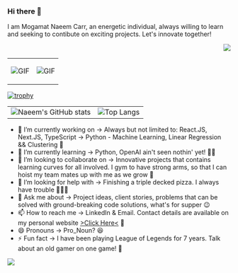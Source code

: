 ### Hi there 👋

I am Mogamat Naeem Carr, an energetic individual, always willing to learn and seeking to contibute on exciting projects. Let's innovate together!

<!-- Profile Viewer Counter -->

<div align="right">

![](https://komarev.com/ghpvc/?username=naeem2000&color=green&style=for-the-badge)

</div>
  
<!-- Profile Viewer Counter End -->

<!-- GIF -->



<table>
  <tr>
    <td>
      
  ![GIF](https://media.giphy.com/media/JqmupuTVZYaQX5s094/giphy.gif)
    </td>

  <td>
      
  ![GIF](https://media.giphy.com/media/usXZmmgP9Z7kf39fnq/giphy.gif)
    </td>

  </tr>
</table>

<!-- GIF end -->

<!-- Trophie Icons -->
[![trophy](https://github-profile-trophy.vercel.app/?username=naeem2000&theme=nord&no-bg=true&no-frame=true)](https://github.com/naeem2000/github-profile-trophy)
<!-- Trophie Icons End -->

<!-- Stats -->
<table>
  <tr>
    <td>
      <img src="https://github-readme-stats.vercel.app/api?username=naeem2000&show_icons=true&theme=synthwave" alt="Naeem's GitHub stats">
    </td>
    <td>
      <img src="https://github-readme-stats.vercel.app/api/top-langs/?username=naeem2000&layout=compact" alt="Top Langs">
    </td>
  </tr>
</table>
<!-- Stats End -->

- 🔭 I’m currently working on -> Always but not limited to: React.JS, Next.JS, TypeScript -> Python - Machine Learning, Linear Regression && Clustering 🤖
- 🌱 I’m currently learning -> Python, OpenAI ain't seen nothin' yet! 👨‍💻
- 👯 I’m looking to collaborate on -> Innovative projects that contains learning curves for all involved. I gym to have strong arms, so that I can hoist my team mates up with me as we grow 💪
- 🤔 I’m looking for help with -> Finishing a triple decked pizza. I always have trouble 🍕🍕🍕
- 💬 Ask me about -> Project ideas, client stories, problems that can be solved with ground-breaking code solutions, what's for supper 😉
- 📫 How to reach me -> LinkedIn & Email. Contact details are available on my personal website <a href="https://www.google.com" target="_blank">>Click Here<<a/> 📩
- 😄 Pronouns -> Pro_Noun? 😆
- ⚡ Fun fact -> I have been playing League of Legends for 7 years. Talk about an old gamer on one game! 👾


<!-- Whatsapp -->
<img src="https://img.shields.io/badge/WhatsApp-25D366?style=for-the-badge&logo=whatsapp&logoColor=white" />
